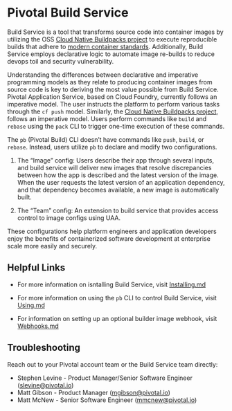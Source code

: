 # Pivotal Build Service

Build Service is a tool that transforms source code into container images by utilizing the OSS [Cloud Native Buildpacks project](http://buildpacks.io) to execute reproducible builds that adhere to [modern container standards](
https://github.com/opencontainers/image-spec/blob/master/spec.md).  Additionally, Build Service employs declarative logic to automate image re-builds to reduce devops toil and security vulnerability.  

Understanding the differences between declarative and imperative programming models as they relate to producing container images from source code is key to deriving the most value possible from Build Service.  Pivotal Application Service, based on Cloud Foundry, currently follows an imperative model.  The user instructs the platform to perform various tasks through the `cf push` model.  Similarly, the [Cloud Native Buildpacks project](http://buildpacks.io), follows an imperative model.  Users perform commands like `build` and `rebase` using the `pack` CLI to trigger one-time execution of these commands.

The `pb` (Pivotal Build) CLI doesn’t have commands like `push`, `build`, or `rebase`.  Instead, users utilize `pb` to declare and modify two configurations.  

1) The “Image” config:  Users describe their app through several inputs, and build service will deliver new images that resolve discrepancies between how the app is described and the latest version of the image. When the user requests the latest version of an application dependency, and that dependency becomes available, a new image is automatically built.

2) The “Team” config:   An extension to build service that provides access control to image configs using UAA.

These configurations help platform engineers and application developers enjoy the benefits of containerized software development at enterprise scale more easily and securely.  

## Helpful Links

* For more information on isntalling Build Service, visit [Installing.md](https://github.com/pivotal-cf/docs-build-service/blob/master/installing.md)

* For more information on using the `pb` CLI to control Build Service, visit [Using.md](https://github.com/pivotal-cf/docs-build-service/blob/master/using.md)   
 
* For information on setting up an optional builder image webhook, visit [Webhooks.md](https://github.com/pivotal-cf/docs-build-service/blob/master/webhooks.md)   

## Troubleshooting

Reach out to your Pivotal account team or the Build Service team directly:

* Stephen Levine - Product Manager/Senior Software Engineer (slevine@pivotal.io)
* Matt Gibson - Product Manager (mgibson@pivotal.io)
* Matt McNew - Senior Software Engineer (mmcnew@pivotal.io)
